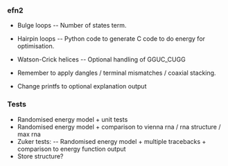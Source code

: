 ### efn2
- Bulge loops
-- Number of states term.
- Hairpin loops
-- Python code to generate C code to do energy for optimisation.
- Watson-Crick helices
-- Optional handling of GGUC_CUGG

- Remember to apply dangles / terminal mismatches / coaxial stacking.
- Change printfs to optional explanation output

### Tests
- Randomised energy model + unit tests
- Randomised energy model + comparison to vienna rna / rna structure / max rna
- Zuker tests:
-- Randomised energy model + multiple tracebacks + comparison to energy function output
- Store structure?
